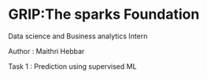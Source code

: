 # GRIP:The sparks Foundation 

Data science and Business analytics Intern

Author : Maithri Hebbar

Task 1 : Prediction using supervised ML
